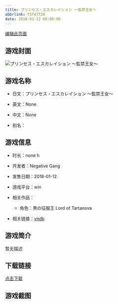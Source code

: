 ```yaml
---
title: プリンセス・エスカレイション ～監禁王女～
abbrlink: f3f47f26
date: 2018-01-12 00:00:00
---
```

[编辑此页面](https://github.com/ACG-3/ADV3-source/blob/main/source/_posts/games/%E3%83%97%E3%83%AA%E3%83%B3%E3%82%BB%E3%82%B9%E3%83%BB%E3%82%A8%E3%82%B9%E3%82%AB%E3%83%AC%E3%82%A4%E3%82%B7%E3%83%A7%E3%83%B3%20%EF%BD%9E%E7%9B%A3%E7%A6%81%E7%8E%8B%E5%A5%B3%EF%BD%9E.md)

## 游戏封面

![プリンセス・エスカレイション ～監禁王女～](https://pan.timero.xyz/d/onedrive/img_lib_001/%E3%83%97%E3%83%AA%E3%83%B3%E3%82%BB%E3%82%B9%E3%83%BB%E3%82%A8%E3%82%B9%E3%82%AB%E3%83%AC%E3%82%A4%E3%82%B7%E3%83%A7%E3%83%B3%20%EF%BD%9E%E7%9B%A3%E7%A6%81%E7%8E%8B%E5%A5%B3%EF%BD%9E_cover.avif)


## 游戏名称

- 日文：プリンセス・エスカレイション ～監禁王女～
- 英文：None
- 中文：None

- 别名：


## 游戏信息

- 时长：none h
- 开发者：Negative Gang
- 发售日期：2018-01-12
- 游戏平台：win
- 相关作品：
   - 角色：黒の征服王 Lord of Tartanova

- 相关链接：[vndb](https://vndb.org/v48523)


## 游戏简介

暂无描述


## 下载链接

[点击下载](https://pan.timero.xyz/onedrive/adv_lib_001/%E3%83%97%E3%83%AA%E3%83%B3%E3%82%BB%E3%82%B9%E3%83%BB%E3%82%A8%E3%82%B9%E3%82%AB%E3%83%AC%E3%82%A4%E3%82%B7%E3%83%A7%E3%83%B3%20%EF%BD%9E%E7%9B%A3%E7%A6%81%E7%8E%8B%E5%A5%B3%EF%BD%9E)


## 游戏截图


